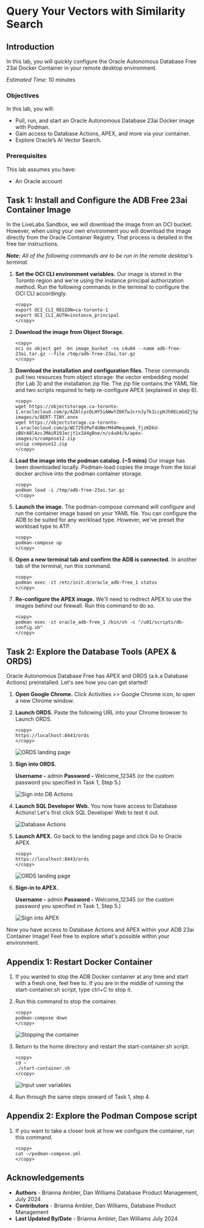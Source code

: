 # Query Your Vectors with Similarity Search 

## Introduction
In this lab, you will quickly configure the Oracle Autonomous Database Free 23ai Docker Container in your remote desktop environment.

*Estimated Time:* 10 minutes

### Objectives

In this lab, you will:

* Pull, run, and start an Oracle Autonomous Database 23ai Docker image with Podman.
* Gain access to Database Actions, APEX, and more via your container.
* Explore Oracle’s AI Vector Search. 

### Prerequisites
This lab assumes you have:
- An Oracle account


## Task 1: Install and Configure the ADB Free 23ai Container Image

In the LiveLabs Sandbox, we will download the image from an OCI bucket. However, when using your own environment you will download the image directly from the Oracle Container Registry. That process is detailed in the free tier instructions.

**_Note:_** _All of the following commands are to be run in the remote desktop's terminal._

1.  **Set the OCI CLI environment variables.** Our image is stored in the Toronto region and we're using the instance principal authorization method. Run the following commands in the terminal to configure the OCI CLI accordingly.

    ```
    <copy>
    export OCI_CLI_REGION=ca-toronto-1
    export OCI_CLI_AUTH=instance_principal
    </copy>
    ```
2. **Download the image from Object Storage.** 

    ```
    <copy>
    oci os object get -bn image_bucket -ns c4u04 --name adb-free-23ai.tar.gz --file /tmp/adb-free-23ai.tar.gz
    </copy>
    ```

3. **Download the installation and configuration files.** These commands pull two resources from object storage: the vector embedding model (for Lab 3) and the installation zip file. The zip file contains the YAML file and two scripts required to help re-configure APEX (explained in step 6).

    ```
    <copy>
    wget https://objectstorage.ca-toronto-1.oraclecloud.com/p/AZAlcycOLHY5iAWwYZ6KTwJcrnJy7k1LcpHJh0ELmGdZj5ptc6rEteLmnUKnn4Gl/n/c4u04/b/apex-images/o/BERT-TINY.onnx
    wget https://objectstorage.ca-toronto-1.oraclecloud.com/p/WC7293Pwf4UNmrM44Mequmek_fjzKDkU-zBUrA8lAzcJMAiR19Jecjt1x1U4gBne/n/c4u04/b/apex-images/o/compose12.zip
    unzip compose12.zip
    </copy>
    ```

4. **Load the image into the podman catalog. (~5 mins)** Our image has been downloaded locally. Podman-load copies the image from the local docker archive into the podman container storage. 

    ```
    <copy>
    podman load -i /tmp/adb-free-23ai.tar.gz
    </copy>
    ```

4. **Launch the image.** The podman-compose command will configure and run the container image based on your YAML file. You can configure the ADB to be suited for any workload type. However, we've preset the workload type to ATP.

    ```
    <copy>
    podman-compose up
    </copy>
    ```
5. **Open a new terminal tab and confirm the ADB is connected.** In another tab of the terminal, run this command. 

      ```
    <copy>
    podman exec -it /etc/init.d/oracle_adb-free_1 status
    </copy>
    ```

6. **Re-configure the APEX image.** We'll need to redirect APEX to use the images behind our firewall. Run this command to do so.

    ```
    <copy>
    podman exec -it oracle_adb-free_1 /bin/sh -c "/u01/scripts/db-config.sh"
    </copy>
    ```

## Task 2: Explore the Database Tools (APEX & ORDS)

Oracle Autonomous Database Free has APEX and ORDS (a.k.a Database Actions) preinstalled. Let's see how you can get started!

1. **Open Google Chrome.** Click Activities >> Google Chrome icon, to open a new Chrome window.

2. **Launch ORDS.** Paste the following URL into your Chrome browser to Launch ORDS.

    ```
    <copy>
    https://localhost:8443/ords
    </copy>
    ```

    ![ORDS landing page](images/ords_landing.png)

3. **Sign into ORDS.** 
    
    **Username -** admin
    **Password -** Welcome_12345 (or the custom password you specified in Task 1, Step 5.)

    ![Sign into DB Actions](images/sign-in-ords.png)

4. **Launch SQL Developer Web.** You now have access to Database Actions! Let's first click SQL Developer Web to test it out.

    ![Database Actions](images/ords_sql_developer.png)

5. **Launch APEX.** Go back to the landing page and click Go to Oracle APEX.

    ```
    <copy>
    https://localhost:8443/ords
    </copy>
    ```

    ![ORDS landing page](images/launch_apex.png)

6. **Sign-in to APEX.** 

    **Username -** admin
    **Password -** Welcome_12345 (or the custom password you specified in Task 1, Step 5.)

    ![Sign into APEX](images/sign-in-apex.png)

Now you have access to Database Actions and APEX within your ADB 23ai Container Image! Feel free to explore what's possible within your environment.

## Appendix 1: Restart Docker Container
1. If you wanted to stop the ADB Docker container at any time and start with a fresh one, feel free to. If you are in the middle of running the start-container.sh script, type ctrl+C to stop it.

2. Run this command to stop the container.

    ```
    <copy>
    podman-compose down
    </copy>
    ```

    ![Stopping the container](images/stop-container.png)

2. Return to the home directory and restart the start-container.sh script.

    ```
    <copy>
    cd ~
    ./start-container.sh
    </copy>
    ```

    ![Input user variables](images/input-user-vars.png)

4. Run through the same steps onward of Task 1, step 4.

## Appendix 2: Explore the Podman Compose script
1. If you want to take a closer look at how we configure the container, run this command.

    ```
    <copy>
    cat ~/podman-compose.yml
    </copy>
    ```

    

## Acknowledgements
- **Authors** - Brianna Ambler, Dan Williams Database Product Management, July 2024
- **Contributors** - Brianna Ambler, Dan Williams,  Database Product Management
- **Last Updated By/Date** - Brianna Ambler, Dan Williams July 2024
